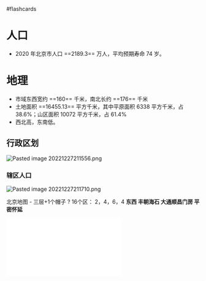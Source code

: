 #flashcards 
# 人口
- 2020 年北京市人口 ==2189.3== 万人，平均预期寿命 74 岁。
# 地理
- 市域东西宽约 ==160== 千米，南北长约 ==176== 千米
- 土地面积 ==16455.13== 平方千米，其中平原面积 6338 平方千米，占 38.6%；山区面积 10072 平方千米，占 61.4%
- 西北高，东南低。
## 行政区划
![Pasted image 20221227211556.png](https://s2.loli.net/2022/12/27/gpeKTDrobMf6aPc.png)
### 辖区人口
![Pasted image 20221227211710.png](https://s2.loli.net/2022/12/27/QKSUvTa54CyxVml.png) <!--SR:!2024-02-21-03-53,221.5,250!2024-02-12-01-45,212.4,230!2024-03-09-22-05,165.5,230!2024-08-31-17-18,345,250-->



北京地图 - 三层+1个帽子
?
16个区： 2，4，6，4
**东西
丰朝海石
大通顺昌门房
平密怀延** <!--SR:!2023-10-09-12-21,2,226-->

![](note/files/北京地图.pdf)